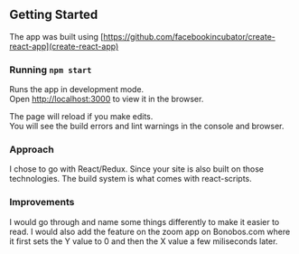 ## Getting Started

The app was built using [https://github.com/facebookincubator/create-react-app](create-react-app)

### Running `npm start`

Runs the app in development mode.<br>
Open [http://localhost:3000](http://localhost:3000) to view it in the browser.

The page will reload if you make edits.<br>
You will see the build errors and lint warnings in the console and browser.

### Approach

I chose to go with React/Redux. Since your site is also built on those technologies.
The build system is what comes with react-scripts. 

### Improvements

I would go through and name some things differently to make it easier to read. 
I would also add the feature on the zoom app on Bonobos.com where it first sets the Y value to 0 and then the X value a few miliseconds later. 
